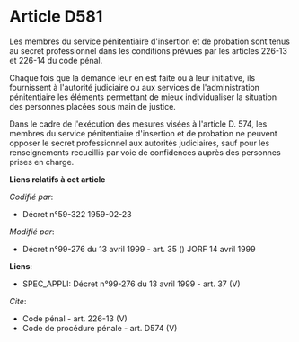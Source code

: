 # Article D581

Les membres du service pénitentiaire d'insertion et de probation sont tenus au secret professionnel dans les conditions
prévues par les articles 226-13 et 226-14 du code pénal. 

Chaque fois que la demande leur en est faite ou à leur initiative, ils fournissent à l'autorité judiciaire ou aux services de
l'administration pénitentiaire les éléments permettant de mieux individualiser la situation des personnes placées sous main
de justice. 

Dans le cadre de l'exécution des mesures visées à l'article D. 574, les membres du service pénitentiaire d'insertion et de
probation ne peuvent opposer le secret professionnel aux autorités judiciaires, sauf pour les renseignements recueillis par
voie de confidences auprès des personnes prises en charge.

**Liens relatifs à cet article**

_Codifié par_:

  - Décret n°59-322 1959-02-23

_Modifié par_:

  - Décret n°99-276 du 13 avril 1999 - art. 35 () JORF 14 avril 1999

**Liens**:

  - SPEC_APPLI: Décret n°99-276 du 13 avril 1999 - art. 37 (V)

_Cite_:

  - Code pénal - art. 226-13 (V)
  - Code de procédure pénale - art. D574 (V)
